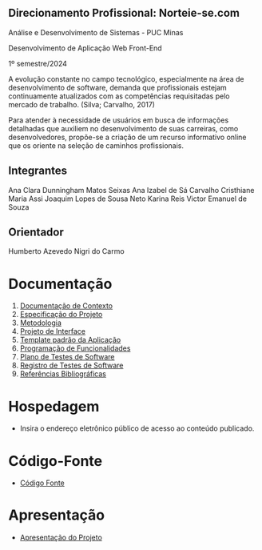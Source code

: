 ## Direcionamento Profissional: Norteie-se.com

Análise e Desenvolvimento de Sistemas - PUC Minas

Desenvolvimento de Aplicação Web Front-End

1º semestre/2024

A evolução constante no campo tecnológico, especialmente na área de 
desenvolvimento de software, demanda que profissionais estejam continuamente 
atualizados com as competências requisitadas pelo mercado de trabalho. (Silva; 
Carvalho, 2017)

Para atender à necessidade de usuários em busca de informações detalhadas que 
auxiliem no desenvolvimento de suas carreiras, como desenvolvedores, propõe-se a 
criação de um recurso informativo online que os oriente na seleção de caminhos 
profissionais.

## Integrantes

Ana Clara Dunningham Matos Seixas
Ana Izabel de Sá Carvalho
Cristhiane Maria Assi
Joaquim Lopes de Sousa Neto
Karina Reis 
Victor Emanuel de Souza

## Orientador

Humberto Azevedo Nigri do Carmo


# Documentação

<ol>
<li><a href="documentos/01-Documentação de Contexto.md"> Documentação de Contexto</a></li>
<li><a href="documentos/02-Especificação do Projeto.md"> Especificação do Projeto</a></li>
<li><a href="documentos/03-Metodologia.md"> Metodologia</a></li>
<li><a href="documentos/04-Projeto de Interface.md"> Projeto de Interface</a></li>
<li><a href="documentos/05-Template padrão da Aplicação.md"> Template padrão da Aplicação</a></li>
<li><a href="documentos/06-Programação de Funcionalidades.md"> Programação de Funcionalidades</a></li>
<li><a href="documentos/07-Plano de Testes de Software.md"> Plano de Testes de Software</a></li>
<li><a href="documentos/08-Registro de Testes de Software.md"> Registro de Testes de Software</a></li>
<li><a href="documentos/09-Referências.md"> Referências Bibliográficas</a></li>
</ol>

# Hospedagem

* Insira o endereço eletrônico público de acesso ao conteúdo publicado. 

# Código-Fonte

* <a href="codigo-fonte/README.md">Código Fonte</a>

# Apresentação

* <a href="apresentacao/README.md">Apresentação do Projeto</a>
